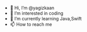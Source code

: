 - 👋 Hi, I’m @yagizkaan
- 👀 I’m interested in coding
- 🌱 I’m currently learning Java,Swift
- 📫 How to reach me 

<!---
yagizkaan/yagizkaan is a ✨ special ✨ repository because its `README.md` (this file) appears on your GitHub profile.
You can click the Preview link to take a look at your changes.
--->
